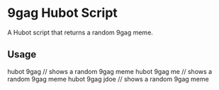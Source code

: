 # 9gag Hubot Script

A Hubot script that returns a random 9gag meme.

## Usage

hubot 9gag       // shows a random 9gag meme
hubot 9gag me    // shows a random 9gag meme
hubot 9gag jdoe  // shows a random 9gag meme
